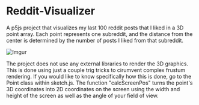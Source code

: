 # Reddit-Visualizer
A p5js project that visualizes my last 100 reddit posts that I liked in a 3D point array. Each point represents one subreddit, and the distance from the center is determined by the number of posts I liked from that subreddit.

![Imgur](https://i.imgur.com/eEJkZ4h.png)

The project does not use any external libraries to render the 3D graphics. 
This is done using just a couple trig tricks to cirumvent complex frustum rendering.
If you would like to know specifically how this is done, go to the Point class within sketch.js.
The function "calcScreenPos" turns the point's 3D coordinates into 2D coordinates on 
the screen using the width and height of the screen as well as the angle of your field of view.
